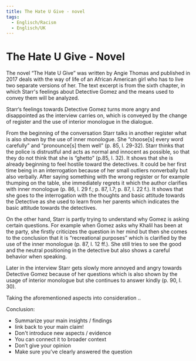 ```yaml
---
title: The Hate U Give - novel
tags:
  - Englisch/Racism
  - Englisch/UK
---
```


# The Hate U Give - Novel

The novel “The Hate U Give” was written by Angie Thomas and published in 2017 deals with the way of life of an African American girl who has to live two separate versions of her. The text excerpt is from the sixth chapter, in which Starr's feelings about Detective Gomez and the means used to convey them will be analyzed.

Starr‘s feelings towards Detective Gomez turns more angry and disappointed as the interview carries on, which is conveyed by the change of register and the use of interior monologue in the dialogue.

From the beginning of the conversation Starr talks in another register what is also shown by the use of inner monologue. She “choose[s] every word carefully” and “pronounce[s] them well” (p. 85, l. 29-32). Starr thinks that the police is distrustful and acts as normal and innocent as possible, so that they do not think that she is “ghetto” (p.85, l. 32). It shows that she is already beginning to feel hostile toward the detectives. It could be her first time being in an interrogation because of her small outliers nonverbally but also verbally. After saying something with the wrong register or for example thumping on the table, she immediately regrets it which the author clarifies with inner monologue (p. 86, l. 29 f.; p. 87, l.7; p. 87, l. 22 f.). It shows that she goes to the interrogation with the thoughts and basic attitude towards the Detective as she used to learn from her parents which indicates the basic attitude towards the detectives.

On the other hand, Starr is partly trying to understand why Gomez is asking certain questions. For example when Gomez asks why Khalil has been at the party, she firstly criticizes the question in her mind but then she comes to the conclusion that it is “recreational purposes” which is clarified by the use of the inner monologue (p. 87, l. 12 ff.). She still tries to see the good and the neutral positioning in the detective but also shows a careful behavior when speaking.

Later in the interview Starr gets slowly more annoyed and angry towards Detective Gomez because of her questions which is also shown by the usage of interior monologue but she continues to answer kindly (p. 90, l. 30).

Taking the aforementioned aspects into consideration ..

Conclusion:

- Summarize your main insights / findings
- link back to your main claim!
- Don't introduce new aspects / evidence
- You can connect it to broader context
- Don’t give your opinion
- Make sure you’ve clearly answered the question